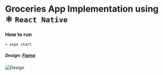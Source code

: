# Groceries App Implementation using ⚛️ `React Native`

### How to run 
```
> expo start 
```
##### Design: [Figma](https://www.figma.com/community/file/882645007956337261)
![Design](https://s3-alpha.figma.com/hub/file/441977134/f2b2f312-05aa-4c27-adc5-2309d178f477-cover)

